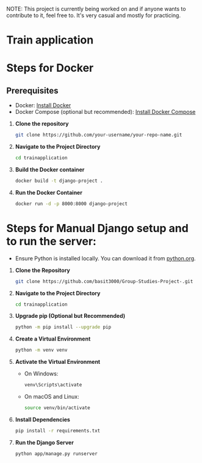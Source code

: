 NOTE: This project is currently being worked on and if anyone wants to contribute to it, feel free to. It's very casual and mostly for practicing.

# Train application

# Steps for Docker

## Prerequisites

- Docker: [Install Docker](https://docs.docker.com/get-docker/)
- Docker Compose (optional but recommended): [Install Docker Compose](https://docs.docker.com/compose/install/)

1. **Clone the repository**

    ```sh
    git clone https://github.com/your-username/your-repo-name.git
    ```

2. **Navigate to the Project Directory**

    ```sh
    cd trainapplication
    ```

3. **Build the Docker container**

    ```sh
    docker build -t django-project .
    ```

4. **Run the Docker Container**
    
    ```sh
    docker run -d -p 8000:8000 django-project
    ```

# Steps for Manual Django setup and to run the server:

- Ensure Python is installed locally. You can download it from [python.org](https://www.python.org/).

1. **Clone the Repository**

    ```sh
    git clone https://github.com/basit3000/Group-Studies-Project-.git
    ```

2. **Navigate to the Project Directory**

    ```sh
    cd trainapplication
    ```

3. **Upgrade pip (Optional but Recommended)**

    ```sh
    python -m pip install --upgrade pip
    ```

4. **Create a Virtual Environment**

    ```sh
    python -m venv venv
    ```

5. **Activate the Virtual Environment**

    - On Windows:

        ```sh
        venv\Scripts\activate
        ```

    - On macOS and Linux:

        ```sh
        source venv/bin/activate
        ```

6. **Install Dependencies**

    ```sh
    pip install -r requirements.txt
    ```

7. **Run the Django Server**

    ```sh
    python app/manage.py runserver
